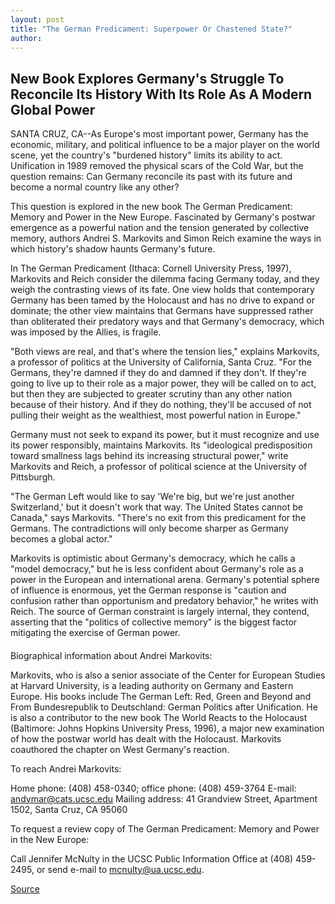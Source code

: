 ```yaml
---
layout: post
title: "The German Predicament: Superpower Or Chastened State?"
author: 
---
```


## New Book Explores Germany's Struggle To Reconcile Its History With Its Role As A Modern Global Power

SANTA CRUZ, CA--As Europe's most important power, Germany has the  economic, military, and political influence to be a major player on the world  scene, yet the country's "burdened history" limits its ability to act.  Unification in 1989 removed the physical scars of the Cold War, but the  question remains: Can Germany reconcile its past with its future and become  a normal country like any other?

This question is explored in the new book The German Predicament:  Memory and Power in the New Europe. Fascinated by Germany's postwar  emergence as a powerful nation and the tension generated by collective  memory, authors Andrei S. Markovits and Simon Reich examine the ways in  which history's shadow haunts Germany's future.

In The German Predicament (Ithaca: Cornell University Press, 1997),  Markovits and Reich consider the dilemma facing Germany today, and they  weigh the contrasting views of its fate. One view holds that contemporary  Germany has been tamed by the Holocaust and has no drive to expand or  dominate; the other view maintains that Germans have suppressed rather than  obliterated their predatory ways and that Germany's democracy, which was  imposed by the Allies, is fragile.

"Both views are real, and that's where the tension lies," explains  Markovits, a professor of politics at the University of California, Santa Cruz.  "For the Germans, they're damned if they do and damned if they don't. If  they're going to live up to their role as a major power, they will be called on  to act, but then they are subjected to greater scrutiny than any other nation  because of their history. And if they do nothing, they'll be accused of not  pulling their weight as the wealthiest, most powerful nation in Europe."

Germany must not seek to expand its power, but it must recognize and  use its power responsibly, maintains Markovits. Its "ideological  predisposition toward smallness lags behind its increasing structural power,"  write Markovits and Reich, a professor of political science at the University  of Pittsburgh.

"The German Left would like to say 'We're big, but we're just another  Switzerland,' but it doesn't work that way. The United States cannot be  Canada," says Markovits. "There's no exit from this predicament for the  Germans. The contradictions will only become sharper as Germany becomes a  global actor."

Markovits is optimistic about Germany's democracy, which he calls a  "model democracy," but he is less confident about Germany's role as a power  in the European and international arena. Germany's potential sphere of  influence is enormous, yet the German response is "caution and confusion  rather than opportunism and predatory behavior," he writes with Reich. The  source of German constraint is largely internal, they contend, asserting that  the "politics of collective memory" is the biggest factor mitigating the  exercise of German power.

####

Biographical information about Andrei Markovits:

Markovits, who is also a senior associate of the Center for European Studies  at Harvard University, is a leading authority on Germany and Eastern Europe.  His books include The German Left: Red, Green and Beyond and From  Bundesrepublik to Deutschland: German Politics after Unification. He is also a  contributor to the new book The World Reacts to the Holocaust (Baltimore:  Johns Hopkins University Press, 1996), a major new examination of how the  postwar world has dealt with the Holocaust. Markovits coauthored the chapter  on West Germany's reaction.

To reach Andrei Markovits:

Home phone: (408) 458-0340; office phone: (408) 459-3764 E-mail: andymar@cats.ucsc.edu Mailing address: 41 Grandview Street, Apartment 1502, Santa Cruz, CA 95060

To request a review copy of The German Predicament: Memory and  Power in the New Europe:

Call Jennifer McNulty in the UCSC Public Information Office at (408) 459- 2495, or send e-mail to mcnulty@ua.ucsc.edu.

[Source](http://www1.ucsc.edu/news_events/press_releases/archive/96-97/03-97/031797-The_German_predicam.html "Permalink to 031797-The_German_predicam")